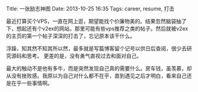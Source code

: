 Title: 一张励志神图
Date: 2013-10-25 16:35
Tags: career, resume, 打击

最近打算买个VPS，一直在网上逛，期望能找个价廉物美的。结果忽然脑袋抽了下，想起还有个v2ex的网站，那里可能有些vps推荐之类的帖子。然后就被v2ex的主页的第一个帖子深深的打击了，忘记原本该干什么。

浮躁，知其然不知其所以然，最多就是写篇博客留个记号以供日后查阅，很少去研究源码和思考。
更差的是，没有勇气直视过去和面对自己。

最大的触动不是他有多牛，而是突然发现自己真的需要什么。房车钱，虽羡慕，却从没有挫败感。我原以为自己对什么都不在乎，直到遇见之后才明白，看来自己还是在乎一些事情啊。
